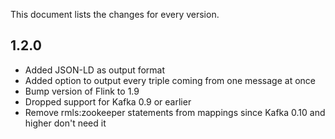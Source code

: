This document lists the changes for every version.

## 1.2.0

* Added JSON-LD as output format
* Added option to output every triple coming from one message at once
* Bump version of Flink to 1.9
* Dropped support for Kafka 0.9 or earlier
* Remove rmls:zookeeper statements from mappings since Kafka 0.10 and higher don't need it  